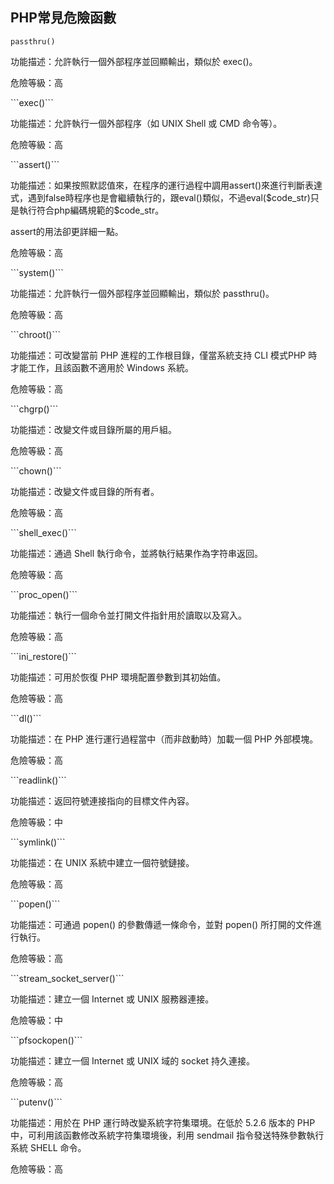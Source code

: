 ## PHP常見危險函數

```passthru()```

<p>
功能描述：允許執行一個外部程序並回顯輸出，類似於 exec()。
<p>
危險等級：高
<p>
```exec()```
<p>
功能描述：允許執行一個外部程序（如 UNIX Shell 或 CMD 命令等）。
<p>
危險等級：高
<p>
```assert()```
<p>
功能描述：如果按照默認值來，在程序的運行過程中調用assert()來進行判斷表達式，遇到false時程序也是會繼續執行的，跟eval()類似，不過eval($code_str)只是執行符合php編碼規範的$code_str。 
<p>
assert的用法卻更詳細一點。
<p>
危險等級：高
<p>
```system()```
<p>
功能描述：允許執行一個外部程序並回顯輸出，類似於 passthru()。
<p>
危險等級：高
<p>
```chroot()```
<p>
功能描述：可改變當前 PHP 進程的工作根目錄，僅當系統支持 CLI 模式PHP 時才能工作，且該函數不適用於 Windows 系統。
<p>
危險等級：高
<p>
```chgrp()```
<p>
功能描述：改變文件或目錄所屬的用戶組。
<p>
危險等級：高
<p>
```chown()```
<p>
功能描述：改變文件或目錄的所有者。
<p>
危險等級：高
<p>
```shell_exec()```
<p>
功能描述：通過 Shell 執行命令，並將執行結果作為字符串返回。
<p>
危險等級：高
<p>
```proc_open()```
<p>
功能描述：執行一個命令並打開文件指針用於讀取以及寫入。
<p>
危險等級：高
<p>
```ini_restore()```
<p>
功能描述：可用於恢復 PHP 環境配置參數到其初始值。
<p>
危險等級：高
<p>
```dl()```
<p>
功能描述：在 PHP 進行運行過程當中（而非啟動時）加載一個 PHP 外部模塊。
<p>
危險等級：高
<p>
```readlink()```
<p>
功能描述：返回符號連接指向的目標文件內容。
<p>
危險等級：中
<p>
```symlink()```
<p>
功能描述：在 UNIX 系統中建立一個符號鏈接。
<p>
危險等級：高
<p>
```popen()```
<p>
功能描述：可通過 popen() 的參數傳遞一條命令，並對 popen() 所打開的文件進行執行。
<p>
危險等級：高
<p>
```stream_socket_server()```
<p>
功能描述：建立一個 Internet 或 UNIX 服務器連接。
<p>
危險等級：中
<p>
```pfsockopen()```
<p>
功能描述：建立一個 Internet 或 UNIX 域的 socket 持久連接。
<p>
危險等級：高
<p>
```putenv()```
<p>
功能描述：用於在 PHP 運行時改變系統字符集環境。在低於 5.2.6 版本的 PHP 中，可利用該函數修改系統字符集環境後，利用 sendmail 指令發送特殊參數執行系統 SHELL 命令。
<p>
危險等級：高